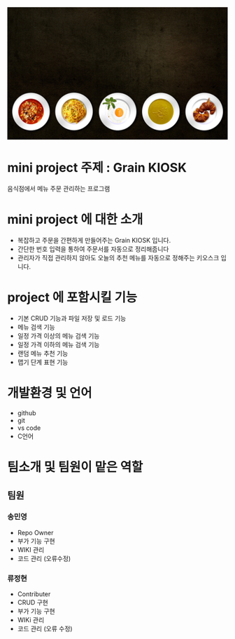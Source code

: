 <img src=food-g8bdad39a1_1920.jpg />

# mini project 주제 : Grain KIOSK 
음식점에서 메뉴 주문 관리하는 프로그램

# mini project 에 대한 소개
- 복잡하고 주문을 간편하게 만들어주는 Grain KIOSK 입니다.
- 간단한 번호 입력을 통하여 주문서를 자동으로 정리해줍니다
- 관리자가 직접 관리하지 않아도 오늘의 추천 메뉴를 자동으로 정해주는 키오스크 입니다.

# project 에 포함시킬 기능
- 기본 CRUD 기능과 파일 저장 및 로드 기능
- 메뉴 검색 기능
- 일정 가격 이상의 메뉴 검색 기능
- 일정 가격 이하의 메뉴 검색 기능
- 랜덤 메뉴 추천 기능
- 맵기 단계 표현 기능

# 개발환경 및 언어
- github
- git
- vs code
- C언어
# 팀소개 및 팀원이 맡은 역할
## 팀원
 ### 송민영
  - Repo Owner
  - 부가 기능 구현
  - WIKI 관리
  - 코드 관리 (오류수정)
 ### 류정현
  - Contributer
  - CRUD 구현
  - 부가 기능 구현
  - WIKi 관리
  - 코드 관리 (오류 수정)
